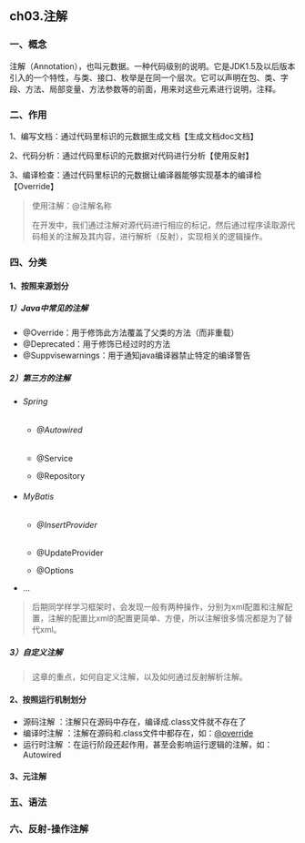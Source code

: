 ## ch03.注解

### 一、概念

注解（Annotation），也叫元数据。一种代码级别的说明。它是JDK1.5及以后版本引入的一个特性，与类、接口、枚举是在同一个层次。它可以声明在包、类、字段、方法、局部变量、方法参数等的前面，用来对这些元素进行说明，注释。



### 二、作用

1、编写文档：通过代码里标识的元数据生成文档【生成文档doc文档】

2、代码分析：通过代码里标识的元数据对代码进行分析【使用反射】

3、编译检查：通过代码里标识的元数据让编译器能够实现基本的编译检【Override】



>使用注解：@注解名称
>
>在开发中，我们通过注解对源代码进行相应的标记，然后通过程序读取源代码相关的注解及其内容，进行解析（反射），实现相关的逻辑操作。





### 四、分类

#### 1、按照来源划分

##### 1）Java中常见的注解

- @Override：用于修饰此方法覆盖了父类的方法（而非重载）
- @Deprecated：用于修饰已经过时的方法
- @Suppvisewarnings：用于通知java编译器禁止特定的编译警告



##### 2）第三方的注解

- ###### Spring

  - ###### @Autowired

  - @Service

  - @Repository

- ###### MyBatis

  - ###### @InsertProvider

  - @UpdateProvider

  - @Options

- ...

>后期同学样学习框架时，会发现一般有两种操作，分别为xml配置和注解配置，注解的配置比xml的配置更简单、方便，所以注解很多情况都是为了替代xml。



##### 3）自定义注解

>这章的重点，如何自定义注解，以及如何通过反射解析注解。



#### 2、按照运行机制划分

- 源码注解	：注解只在源码中存在，编译成.class文件就不存在了
- 编译时注解 ：注解在源码和.class文件中都存在，如：[@override ](/override ) 
- 运行时注解 ：在运行阶段还起作用，甚至会影响运行逻辑的注解，如：Autowired



#### 3、元注解





### 五、语法





### 六、反射-操作注解
